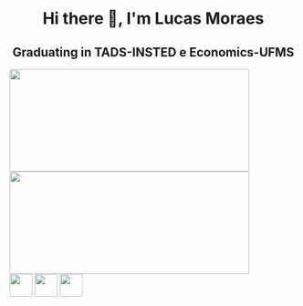 <h1 align='center'>Hi there 👋, I'm Lucas Moraes </h1> 

<h2 align='center'>Graduating in TADS-INSTED e Economics-UFMS</h2>


<div>
  <a href="https://github.com/Sirlucas110"></a>
  <img height='180px' width='420px' src='https://github-readme-stats.vercel.app/api?username=Sirlucas110&theme=vue-dark&show_icons=true&hide_border=true&count_private=true'>
  <img height='180px' width='420px' src='https://github-readme-stats.vercel.app/api/top-langs/?username=Sirlucas110&theme=tokyonight&show_icons=true&hide_border=true&layout=compact'>
</div>

<div style='display: inline-block'>
  <img align='center height='30' width='40' src="https://cdn.jsdelivr.net/gh/devicons/devicon/icons/html5/html5-original.svg" />
  <img align='center height='30' width='40' src="https://cdn.jsdelivr.net/gh/devicons/devicon/icons/css3/css3-original.svg" />
  <img align='center height='30' width='40' src="https://cdn.jsdelivr.net/gh/devicons/devicon/icons/javascript/javascript-original.svg" />
            
              
          
  
</div>
